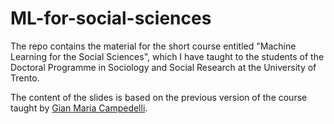 # ML-for-social-sciences

The repo contains the material for the short course entitled "Machine Learning for the Social Sciences", which I have taught to the students of the Doctoral Programme in Sociology and Social Research at the University of Trento.

The content of the slides is based on the previous version of the course taught by [Gian Maria Campedelli](https://github.com/gcampede/Machine-Learning-for-the-Social-Sciences-ML4SS). 

